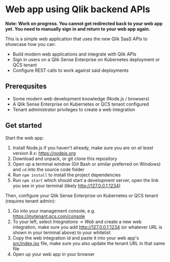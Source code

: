 # Web app using Qlik backend APIs

**Note: Work on progress. You cannot get redirected back to your web app yet. You need to manually sign in and return to your web app again.**

This is a simple web application that uses the new Qlik SaaS APIs to showcase how you can:

* Build modern web applications and integrate with Qlik APIs
* Sign in users on a Qlik Sense Enterprise on Kubernetes deployment or QCS tenant
* Configure REST calls to work against said deployments

## Prerequsites

* Some modern web development knowledge (Node.js / browsers)
* A Qlik Sense Enterprise on Kubernetes or QCS tenant configured
* Tenant administrator privileges to create a web integration

## Get started

Start the web app:

1. Install Node.js if you haven't already, make sure you are on _at least_ version 8.x: https://nodejs.org
1. Download and unpack, or git clone this repository
1. Open up a terminal window (Git Bash or similar preferred on Windows) and `cd` into the source code folder
1. Run `npm install` to install the project dependencies
1. Run `npm start` which should start a development server, open the link you see in your terminal (likely http://127.0.0.1:1234)

Then, configure your Qlik Sense Enterprise on Kubernetes or QCS tenant (requires tenant admin):

1. Go into your management console, e.g. https://mytenant.qcs.com/console
1. To your left, select _Integrations -> Web_ and create a new web integration, make sure you add http://127.0.0.1:1234 (or whatever URL is shown in your terminal above) to your whitelist
1. Copy the web integration id and paste it into your web app's [src/index.jsx](./src/index.jsx) file, make sure you also update the tenant URL in that same file
1. Open up your web app in your browser
